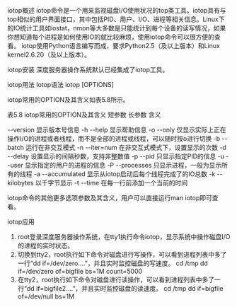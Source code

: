 iotop概述
iotop命令是一个用来监视磁盘I/O使用状况的top类工具。iotop具有与top相似的用户界面接口，其中包括PID、用户、I/O、进程等相关信息。Linux下的IO统计工具如iostat，nmon等大多数是只能统计到每个设备的读写情况，如果你想知道每个进程是如何使用IO的就比较麻烦，使用iotop命令可以很方便的查看。 iotop使用Python语言编写而成，要求Python2.5（及以上版本）和Linux kernel2.6.20（及以上版本）。
 
iotop安装
深度服务器操作系统默认已经集成了iotop工具。
 
iotop用法
Iotop语法
iotop [OPTIONS]
 
iotop常用的OPTION及其含义如表5.8所示。
 
表5.8 iotop常用的OPTION及其含义
短参数
长参数
含义
 
--version
显示版本号信息
-h
--help
显示帮助信息
-o
--only
仅显示实际上正在操作I/O的进程或者线程，而不是全部的进程或线程，可以随时按o进行切换
-b
--batch
运行在非交互模式
-n
--iter=num
在非交互式模式下，设置显示的次数
-d
--delay
设置显示的间隔秒数，支持非整数值
-p
--pid
只显示指定PID的信息
-u
--user
显示指定的用户的进程的信息
-P
--processes
只显示进程，一般为显示所有的线程
-a
--accumulated
显示从iotop启动后每个线程完成了的IO总数
-k
--kilobytes
以千字节显示
-t
--time
在每一行前添加一个当前的时间
 
iotop命令的其他更多选项参数及其含义，用户可以直接运行man iotop即可查看。
 
iotop应用
1. root登录深度服务器操作系统，在tty1执行命令iotop，显示系统中操作磁盘I/O的进程的实时状态。
2. 切换到tty2，root执行如下命令对磁盘进行写操作，可以看到进程列表中多了一行“dd if=/dev/zero....”，并且实时监控磁盘的写速度。
cd /tmp
 	dd if=/dev/zero of=bigfile bs=1M count=5000
3. 在tty2，root执行如下命令对磁盘进行读操作，可以看到进程列表中多了一行“dd if=bigfile2....”，并且实时监控磁盘的读速度。
cd /tmp
dd if=bigfile of=/dev/null bs=1M
